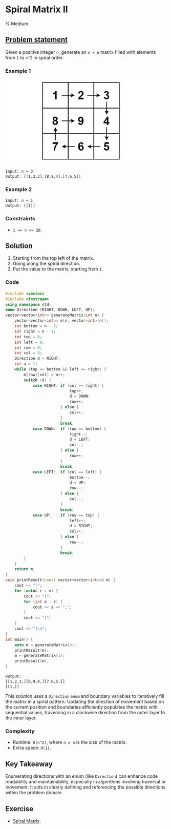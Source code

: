 # Spiral Matrix II
% Medium 

## [Problem statement](https://leetcode.com/problems/spiral-matrix-ii/)

Given a positive integer `n`, generate an `n x n` matrix filled with elements from `1` to `n^2` in spiral order.

### Example 1

![Example 1](59_spiraln.jpg)

```plain
Input: n = 3
Output: [[1,2,3],[8,9,4],[7,6,5]]
```
### Example 2
```plain
Input: n = 1
Output: [[1]]
``` 

### Constraints

* `1 <= n <= 20`.

## Solution 

1. Starting from the top left of the matrix.
2. Going along the spiral direction. 
3. Put the value to the matrix, starting from `1`.

### Code

```cpp
#include <vector>
#include <iostream>
using namespace std;
enum Direction {RIGHT, DOWN, LEFT, UP};
vector<vector<int>> generateMatrix(int n) {
    vector<vector<int>> m(n, vector<int>(n));
    int bottom = n - 1;
    int right = n - 1;
    int top = 0;
    int left = 0;
    int row = 0;
    int col = 0;
    Direction d = RIGHT;
    int a = 1;
    while (top <= bottom && left <= right) {
        m[row][col] = a++;
        switch (d) {
            case RIGHT: if (col == right) {
                            top++;
                            d = DOWN;
                            row++;
                        } else {
                            col++;
                        }
                        break;
            case DOWN:  if (row == bottom) {
                            right--;
                            d = LEFT;
                            col--;
                        } else {
                            row++;
                        }
                        break;
            case LEFT:  if (col == left) {
                            bottom--;
                            d = UP;
                            row--;
                        } else {
                            col--;
                        }
                        break;
            case UP:    if (row == top) {
                            left++;
                            d = RIGHT;
                            col++;
                        } else {
                            row--;
                        }
                        break;
        }
    }
    return m;
}
void printResult(const vector<vector<int>>& m) {
    cout << "[";
    for (auto& r : m) {
        cout << "[";
        for (int a : r) {
            cout << a << ",";
        }
        cout << "]";
    }
    cout << "]\n";
}
int main() {
    auto m = generateMatrix(3);
    printResult(m);
    m = generateMatrix(1);
    printResult(m);
}
```
```plain
Output:
[[1,2,3,][8,9,4,][7,6,5,]]
[[1,]]
```

This solution uses a `Direction` `enum` and boundary variables to iteratively fill the matrix in a spiral pattern. Updating the direction of movement based on the current position and boundaries efficiently populates the matrix with sequential values, traversing in a clockwise direction from the outer layer to the inner layer.

### Complexity

* Runtime: `O(n^2)`, where `n x n` is the size of the matrix.
* Extra space: `O(1)`.

## Key Takeaway

Enumerating directions with an enum (like `Direction`) can enhance code readability and maintainability, especially in algorithms involving traversal or movement. It aids in clearly defining and referencing the possible directions within the problem domain.

## Exercise
- [Spiral Matrix](https://leetcode.com/problems/spiral-matrix/).

